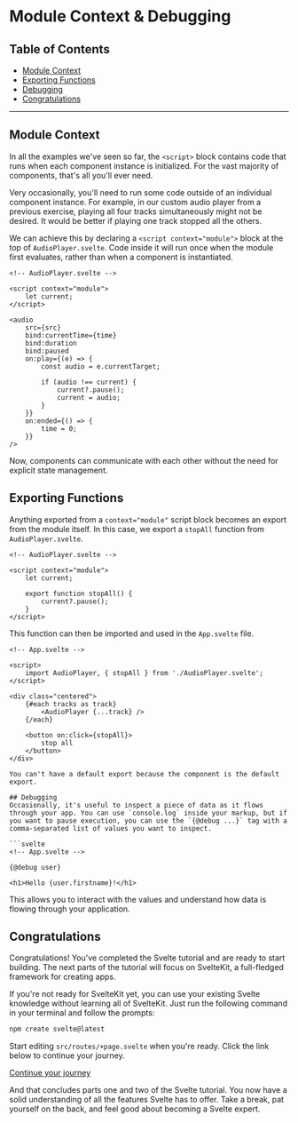 # Module Context & Debugging

## Table of Contents
- [Module Context](#module-context)
- [Exporting Functions](#exporting-functions)
- [Debugging](#debugging)
- [Congratulations](#congratulations)

---

## Module Context
In all the examples we've seen so far, the `<script>` block contains code that runs when each component instance is initialized. For the vast majority of components, that's all you'll ever need.

Very occasionally, you'll need to run some code outside of an individual component instance. For example, in our custom audio player from a previous exercise, playing all four tracks simultaneously might not be desired. It would be better if playing one track stopped all the others.

We can achieve this by declaring a `<script context="module">` block at the top of `AudioPlayer.svelte`. Code inside it will run once when the module first evaluates, rather than when a component is instantiated.

```svelte
<!-- AudioPlayer.svelte -->

<script context="module">
	let current;
</script>

<audio
	src={src}
	bind:currentTime={time}
	bind:duration
	bind:paused
	on:play={(e) => {
		const audio = e.currentTarget;

		if (audio !== current) {
			current?.pause();
			current = audio;
		}
	}}
	on:ended={() => {
		time = 0;
	}}
/>
```

Now, components can communicate with each other without the need for explicit state management.

## Exporting Functions
Anything exported from a `context="module"` script block becomes an export from the module itself. In this case, we export a `stopAll` function from `AudioPlayer.svelte`.

```svelte
<!-- AudioPlayer.svelte -->

<script context="module">
	let current;

	export function stopAll() {
		current?.pause();
	}
</script>
```

This function can then be imported and used in the `App.svelte` file.

```svelte
<!-- App.svelte -->

<script>
	import AudioPlayer, { stopAll } from './AudioPlayer.svelte';
</script>

<div class="centered">
	{#each tracks as track}
		<AudioPlayer {...track} />
	{/each}

	<button on:click={stopAll}>
		stop all
	</button>
</div>

You can't have a default export because the component is the default export.

## Debugging
Occasionally, it's useful to inspect a piece of data as it flows through your app. You can use `console.log` inside your markup, but if you want to pause execution, you can use the `{@debug ...}` tag with a comma-separated list of values you want to inspect.

```svelte
<!-- App.svelte -->

{@debug user}

<h1>Hello {user.firstname}!</h1>
```

This allows you to interact with the values and understand how data is flowing through your application.

## Congratulations
Congratulations! You've completed the Svelte tutorial and are ready to start building. The next parts of the tutorial will focus on SvelteKit, a full-fledged framework for creating apps.

If you're not ready for SvelteKit yet, you can use your existing Svelte knowledge without learning all of SvelteKit. Just run the following command in your terminal and follow the prompts:

```bash
npm create svelte@latest
```

Start editing `src/routes/+page.svelte` when you're ready. Click the link below to continue your journey.

[Continue your journey](https://learn.svelte.dev/tutorial/congratulations)

And that concludes parts one and two of the Svelte tutorial. You now have a solid understanding of all the features Svelte has to offer. Take a break, pat yourself on the back, and feel good about becoming a Svelte expert.